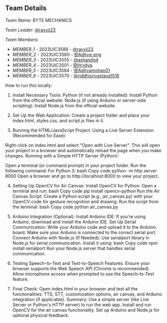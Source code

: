 ## Team Details

*Team Name:* BYTE MECHANICS

*Team Leader:* [@ravvii23](https://github.com/ravvii23)

*Team Members:*

- *MEMBER_1* - 2023UIC3589 - [@ravvii23](https://github.com/ravvii23)
- *MEMBER_2* - 2023UIC3560 - [@Aditya-eng](https://github.com/Aditya-eng)
- *MEMBER_3* - 2023UIC3555 - [@ashandg4](https://github.com/ashandg4)
- *MEMBER_4* - 2023UIC3501 - [@Hrydya](https://github.com/Hrydya)
- *MEMBER_5* - 2023UIC3584 - [@Adityamohan01](https://github.com/Adityamohan01)
- *MEMBER_6* - 2023UIC3570 - [@riddhisrivastava1516](https://github.com/riddhisrivastava1516)

How to run this locally:

1. Install Necessary Tools:
Python (if not already installed): Install Python from the official website.
Node.js (if using Arduino or server-side scripting): Install Node.js from the official website.

2. Set Up the Web Application:
Create a project folder and place your index.html, styles.css, and script.js files in it.
3. Running the HTML/JavaScript Project:
Using a Live Server Extension (Recommended for Ease):

Right-click on index.html and select "Open with Live Server". This will open your project in a browser and automatically reload the page when you make changes.
Running with a Simple HTTP Server (Python):

Open a terminal (or command prompt) in your project folder.
Run the following command:
For Python 3:
bash
Copy code
python -m http.server 8000
Open a browser and go to http://localhost:8000 to view your project.

4. Setting Up OpenCV for Air Canvas:
Install OpenCV for Python:
Open a terminal and run:
bash
Copy code
pip install opencv-python
Run the Air Canvas Script:
Create a Python script (e.g., air_canvas.py) with your OpenCV code for gesture recognition and drawing.
Run the script from the terminal:
bash
Copy code
python air_canvas.py


5. Arduino Integration (Optional):
Install Arduino IDE: If you're using Arduino, download and install the Arduino IDE.
Set Up Serial Communication:
Write your Arduino code and upload it to the Arduino board.
Make sure your Arduino is connected to the correct serial port.
Connect Arduino with Node.js (If Needed):
Use serialport library in Node.js for serial communication. Install it using:
bash
Copy code
npm install serialport
Run your Node.js server that handles serial communication.


6. Testing Speech-to-Text and Text-to-Speech Features:
Ensure your browser supports the Web Speech API (Chrome is recommended).
Allow microphone access when prompted to use the Speech-to-Text feature.

7. Final Check:
Open index.html in your browser and test all the functionalities: TTS, STT, customization options, air canvas, and Arduino integration (if applicable).
Summary:
Use a simple server (like Live Server or Python's HTTP server) to run the web app.
Install and run OpenCV for the air canvas functionality.
Set up Arduino and Node.js for optional physical feedback.
